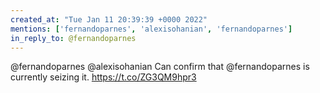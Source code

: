 ```yaml
---
created_at: "Tue Jan 11 20:39:39 +0000 2022"
mentions: ['fernandoparnes', 'alexisohanian', 'fernandoparnes']
in_reply_to: @fernandoparnes
---
```


@fernandoparnes @alexisohanian Can confirm that @fernandoparnes is currently seizing it. https://t.co/ZG3QM9hpr3